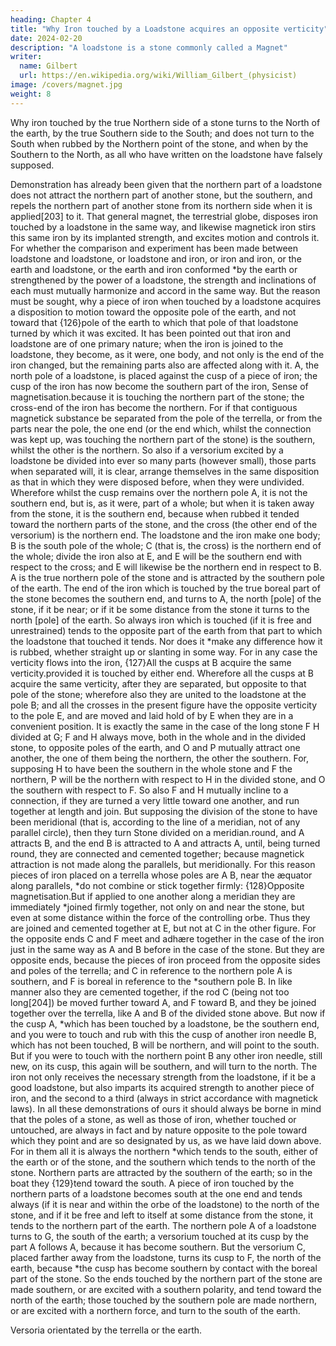 ```yaml
---
heading: Chapter 4
title: "Why Iron touched by a Loadstone acquires an opposite verticity"
date: 2024-02-20
description: "A loadstone is a stone commonly called a Magnet"
writer:
  name: Gilbert
  url: https://en.wikipedia.org/wiki/William_Gilbert_(physicist)
image: /covers/magnet.jpg
weight: 8
---
```


Why iron touched by the true Northern side of a stone turns to the North of the earth, by the true Southern side to the South; and does not turn to the South when rubbed by the Northern point of the stone, and when by the Southern to the North, as all who have written on the loadstone have falsely supposed.

Demonstration has already been given that the northern part of a loadstone does not attract the northern part of another stone, but the southern, and repels the northern part of another stone from its northern side when it is applied[203] to it. That general magnet, the terrestrial globe, disposes iron touched by a loadstone in the same way, and likewise magnetick iron stirs this same iron by its implanted strength, and excites motion and controls it. For whether the comparison and experiment has been made between loadstone and loadstone, or loadstone and iron, or iron and iron, or the earth and loadstone, or the earth and iron conformed *by the earth or strengthened by the power of a loadstone, the strength and inclinations of each must mutually harmonize and accord in the same way. But the reason must be sought, why a piece of iron when touched by a loadstone acquires a disposition to motion toward the opposite pole of the earth, and not toward that {126}pole of the earth to which that pole of that loadstone turned by which it was excited. It has been pointed out that iron and loadstone are of one primary nature; when the iron is joined to the loadstone, they become, as it were, one body, and not only is the end of the iron changed, but the remaining parts also are affected along with it. A, the north pole of a loadstone, is placed against the cusp of a piece of iron; the cusp of the iron has now become the southern part of the iron, Sense of magnetisation.because it is touching the northern part of the stone; the cross-end of the iron has become the northern. For if that contiguous magnetick substance be separated from the pole of the terrella, or from the parts near the pole, the one end (or the end which, whilst the connection was kept up, was touching the northern part of the stone) is the southern, whilst the other is the northern. So also if a versorium excited by a loadstone be divided into ever so many parts (however small), those parts when separated will, it is clear, arrange themselves in the same disposition as that in which they were disposed before, when they were undivided. Wherefore whilst the cusp remains over the northern pole A, it is not the southern end, but is, as it were, part of a whole; but when it is taken away from the stone, it is the southern end, because when rubbed it tended toward the northern parts of the stone, and the cross (the other end of the versorium) is the northern end. The loadstone and the iron make one body; B is the south pole of the whole; C (that is, the cross) is the northern end of the whole; divide the iron also at E, and E will be the southern end with respect to the cross; and E will likewise be the northern end in respect to B. A is the true northern pole of the stone and is attracted by the southern pole of the earth. The end of the iron which is touched by the true boreal part of the stone becomes the southern end, and turns to A, the north [pole] of the stone, if it be near; or if it be some distance from the stone it turns to the north [pole] of the earth. So always iron which is touched (if it is free and unrestrained) tends to the opposite part of the earth from that part to which the loadstone that touched it tends. Nor does it *make any difference how it is rubbed, whether straight up or slanting in some way. For in any case the verticity flows into the iron, {127}All the cusps at B acquire the same
  verticity.provided it is touched by either end. Wherefore all the cusps at B acquire the same verticity, after they are separated, but opposite to that pole of the stone; wherefore also they are united to the loadstone at the pole B; and all the crosses in the present figure have the opposite verticity to the pole E, and are moved and laid hold of by E when they are in a convenient position. It is exactly the same in the case of the long stone F H divided at G; F and H always move, both in the whole and in the divided stone, to opposite poles of the earth, and O and P mutually attract one another, the one of them being the northern, the other the southern. For, supposing H to have been the southern in the whole stone and F the northern, P will be the northern with respect to H in the divided stone, and O the southern with respect to F. So also F and H mutually incline to a connection, if they are turned a very little toward one another, and run together at length and join. But supposing the division of the stone to have been meridional (that is, according to the line of a meridian, not of any parallel circle), then they turn Stone divided on a
  meridian.round, and A attracts B, and the end B is attracted to A and attracts A, until, being turned round, they are connected and cemented together; because magnetick attraction is not made along the parallels, but meridionally. For this reason pieces of iron placed on a terrella whose poles are A B, near the æquator along parallels, *do not combine or stick together firmly: {128}Opposite magnetisation.But if applied to one another along a meridian they are immediately *joined firmly together, not only on and near the stone, but even at some distance within the force of the controlling orbe. Thus they are joined and cemented together at E, but not at C in the other figure. For the opposite ends C and F meet and adhære together in the case of the iron just in the same way as A and B before in the case of the stone. But they are opposite ends, because the pieces of iron proceed from the opposite sides and poles of the terrella; and C in reference to the northern pole A is southern, and F is boreal in reference to the *southern pole B. In like manner also they are cemented together, if the rod C (being not too long[204]) be moved further toward A, and F toward B, and they be joined together over the terrella, like A and B of the divided stone above. But now if the cusp A, *which has been touched by a loadstone, be the southern end, and you were to touch and rub with this the cusp of another iron needle B, which has not been touched, B will be northern, and will point to the south. But if you were to touch with the northern point B any other iron needle, still new, on its cusp, this again will be southern, and will turn to the north. The iron not only receives the necessary strength from the loadstone, if it be a good loadstone, but also imparts its acquired strength to another piece of iron, and the second to a third (always in strict accordance with magnetick laws). In all these demonstrations of ours it should always be borne in mind that the poles of a stone, as well as those of iron, whether touched or untouched, are always in fact and by nature opposite to the pole toward which they point and are so designated by us, as we have laid down above. For in them all it is always the northern *which tends to the south, either of the earth or of the stone, and the southern which tends to the north of the stone. Northern parts are attracted by the southern of the earth; so in the boat they {129}tend toward the south. A piece of iron touched by the northern parts of a loadstone becomes south at the one end and tends always (if it is near and within the orbe of the loadstone) to the north of the stone, and if it be free and left to itself at some distance from the stone, it tends to the northern part of the earth. The northern pole A of a loadstone turns to G, the south of the earth; a versorium touched at its cusp by the part A follows A, because it has become southern. But the versorium C, placed farther away from the loadstone, turns its cusp to F, the north of the earth, because *the cusp has become southern by contact with the boreal part of the stone. So the ends touched by the northern part of the stone are made southern, or are excited with a southern polarity, and tend toward the north of the earth; those touched by the southern pole are made northern, or are excited with a northern force, and turn to the south of the earth.

Versoria orientated by the terrella or the earth.

